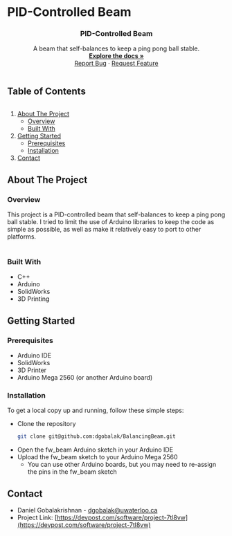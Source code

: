 # PID-Controlled Beam

<!-- PROJECT LOGO -->
<p align="center">
  <a href="https://github.com/dgobalak/BalancingBeam"></a>

  <h3 align="center">PID-Controlled Beam</h3>

  <p align="center">
    A beam that self-balances to keep a ping pong ball stable.
    <br />
    <a href="https://github.com/dgobalak/BalancingBeam"><strong>Explore the docs »</strong></a>
    <br>
    <a href="https://github.com/dgobalak/BalancingBeam/issues">Report Bug</a>
    ·
    <a href="https://github.com/dgobalak/BalancingBeam/issues">Request Feature</a>
  </p>
</p>

<!-- TABLE OF CONTENTS -->
<summary>
<h2 style="display: inline-block">Table of Contents</h2></summary>

<ol>
<li>
    <a href="#about-the-project">About The Project</a>
    <ul>
	<li><a href="#overview">Overview</a></li>
    <li><a href="#built-with">Built With</a></li>
</ul>
</li>
<li>
    <a href="#getting-started">Getting Started</a>
    <ul>
    <li><a href="#prerequisites">Prerequisites</a></li>
    <li><a href="#installation-and-setup">Installation</a></li>
    </ul>
</li>
<li><a href="#contact">Contact</a></li>
</ol>



<!-- ABOUT THE PROJECT -->
## About The Project

### Overview

This project is a PID-controlled beam that self-balances to keep a ping pong ball stable. I tried to limit the use of 
Arduino libraries to keep the code as simple as possible, as well as make it relatively easy to port to other platforms.
<br>
<br>

### Built With

* C++
* Arduino
* SolidWorks
* 3D Printing

<!-- GETTING STARTED -->
## Getting Started

### Prerequisites
* Arduino IDE
* SolidWorks
* 3D Printer
* Arduino Mega 2560 (or another Arduino board)

### Installation
To get a local copy up and running, follow these simple steps:

* Clone the repository
  ```sh
  git clone git@github.com:dgobalak/BalancingBeam.git
  ```
* Open the fw_beam Arduino sketch in your Arduino IDE
* Upload the fw_beam sketch to your Arduino Mega 2560
  * You can use other Arduino boards, but you may need to re-assign the pins in the fw_beam sketch
  
<!-- CONTACT -->
## Contact

* Daniel Gobalakrishnan - dgobalak@uwaterloo.ca
* Project Link: [https://devpost.com/software/project-7tl8vw](https://devpost.com/software/project-7tl8vw)

[comment]: <> (<!-- MARKDOWN LINKS & IMAGES -->)
<!-- https://www.markdownguide.org/basic-syntax/#reference-style-links -->
[contributors-shield]: https://img.shields.io/github/contributors/github_username/repo.svg?style=for-the-badge
[contributors-url]: https://github.com/github_username/repo_name/graphs/contributors
[forks-shield]: https://img.shields.io/github/forks/github_username/repo.svg?style=for-the-badge
[forks-url]: https://github.com/github_username/repo_name/network/members
[stars-shield]: https://img.shields.io/github/stars/github_username/repo.svg?style=for-the-badge
[stars-url]: https://github.com/github_username/repo_name/stargazers
[issues-shield]: https://img.shields.io/github/issues/github_username/repo.svg?style=for-the-badge
[issues-url]: https://github.com/github_username/repo_name/issues
[license-shield]: https://img.shields.io/github/license/github_username/repo.svg?style=for-the-badge
[license-url]: https://github.com/github_username/repo_name/blob/master/LICENSE.txt
[linkedin-shield]: https://img.shields.io/badge/-LinkedIn-black.svg?style=for-the-badge&logo=linkedin&colorB=555
[linkedin-url]: https://linkedin.com/in/github_username
